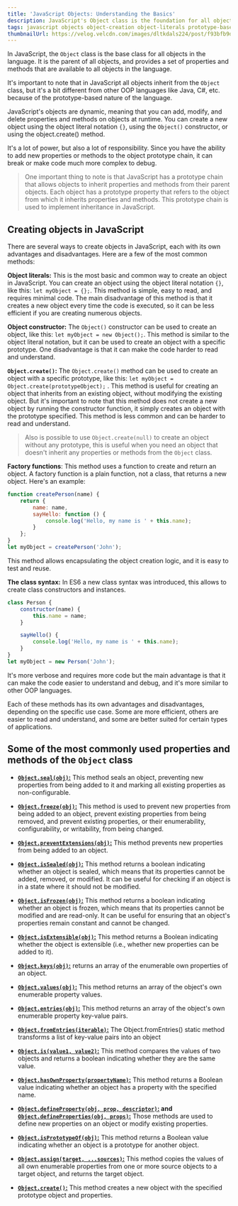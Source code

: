 ```yaml
---
title: 'JavaScript Objects: Understanding the Basics'
description: JavaScript's Object class is the foundation for all objects in the language. This guide provides an overview of the basics of JavaScript objects, including creation methods such as object literals, constructors, and factory functions. Additionally, it covers the prototype-based nature of JavaScript, which allows for dynamic modification of objects, and the ways to leverage inheritance and the prototype chain to organize and extend your code. With this guide, you will have a solid understanding of the building blocks of JavaScript objects.
tags: javascript objects object-creation object-literals prototype-based factory-functions beginner guide dynamic-objects prototype-chain
thumbnailUrl: https://velog.velcdn.com/images/dltkdals224/post/f93bfb9d-4b72-4297-9058-1d549e4d483a/image.jpeg
---
```


In JavaScript, the `Object` class is the base class for all objects in the language. It is the parent of all objects, and provides a set of properties and methods that are available to all objects in the language.

It's important to note that in JavaScript all objects inherit from the `Object` class, but it's a bit different from other OOP languages like Java, C#, etc. because of the prototype-based nature of the language.

JavaScript's objects are dynamic, meaning that you can add, modify, and delete properties and methods on objects at runtime. You can create a new object using the object literal notation `{}`, using the `Object()` constructor, or using the object.create() method.

It's a lot of power, but also a lot of responsibility. Since you have the ability to add new properties or methods to the object prototype chain, it can break or make code much more complex to debug.

> One important thing to note is that JavaScript has a prototype chain that allows objects to inherit properties and methods from their parent objects. Each object has a prototype property that refers to the object from which it inherits properties and methods. This prototype chain is used to implement inheritance in JavaScript.

## Creating objects in JavaScript

There are several ways to create objects in JavaScript, each with its own advantages and disadvantages. Here are a few of the most common methods:

**Object literals:** This is the most basic and common way to create an object in JavaScript. You can create an object using the object literal notation `{}`, like this: `let myObject = {};`. This method is simple, easy to read, and requires minimal code. The main disadvantage of this method is that it creates a new object every time the code is executed, so it can be less efficient if you are creating numerous objects.

**Object constructor:** The `Object()` constructor can be used to create an object, like this: `let myObject = new Object();`. This method is similar to the object literal notation, but it can be used to create an object with a specific prototype. One disadvantage is that it can make the code harder to read and understand.

**`Object.create()`:** The `Object.create()` method can be used to create an object with a specific prototype, like this: `let myObject = Object.create(prototypeObject);` . This method is useful for creating an object that inherits from an existing object, without modifying the existing object. But it's important to note that this method does not create a new object by running the constructor function, it simply creates an object with the prototype specified. This method is less common and can be harder to read and understand.

> Also is possible to use `Object.create(null)` to create an object without any prototype, this is useful when you need an object that doesn't inherit any properties or methods from the `Object` class.

**Factory functions**: This method uses a function to create and return an object. A factory function is a plain function, not a class, that returns a new object. Here's an example:

```js
function createPerson(name) {
	return {
		name: name,
		sayHello: function () {
			console.log('Hello, my name is ' + this.name);
		}
	};
}
let myObject = createPerson('John');
```

This method allows encapsulating the object creation logic, and it is easy to test and reuse.

**The class syntax:** In ES6 a new class syntax was introduced, this allows to create class constructors and instances.

```js
class Person {
	constructor(name) {
		this.name = name;
	}

	sayHello() {
		console.log('Hello, my name is ' + this.name);
	}
}
let myObject = new Person('John');
```

It's more verbose and requires more code but the main advantage is that it can make the code easier to understand and debug, and it's more similar to other OOP languages.

Each of these methods has its own advantages and disadvantages, depending on the specific use case. Some are more efficient, others are easier to read and understand, and some are better suited for certain types of applications.

## Some of the most commonly used properties and methods of the `Object` class

- **[`Object.seal(obj)`:](https://developer.mozilla.org/en-US/docs/Web/JavaScript/Reference/Global_Objects/Object/seal)** This method seals an object, preventing new properties from being added to it and marking all existing properties as non-configurable.
- **[`Object.freeze(obj)`:](https://developer.mozilla.org/en-US/docs/Web/JavaScript/Reference/Global_Objects/Object/freeze)** This method is used to prevent new properties from being added to an object, prevent existing properties from being removed, and prevent existing properties, or their enumerability, configurability, or writability, from being changed.
- **[`Object.preventExtensions(obj)`:](https://developer.mozilla.org/en-US/docs/Web/JavaScript/Reference/Global_Objects/Object/preventExtensions)** This method prevents new properties from being added to an object.

- **[`Object.isSealed(obj)`:](https://developer.mozilla.org/en-US/docs/Web/JavaScript/Reference/Global_Objects/Object/isSealed)** This method returns a boolean indicating whether an object is sealed, which means that its properties cannot be added, removed, or modified. It can be useful for checking if an object is in a state where it should not be modified.
- **[`Object.isFrozen(obj)`:](https://developer.mozilla.org/en-US/docs/Web/JavaScript/Reference/Global_Objects/Object/isFrozen)** This method returns a boolean indicating whether an object is frozen, which means that its properties cannot be modified and are read-only. It can be useful for ensuring that an object's properties remain constant and cannot be changed.
- **[`Object.isExtensible(obj)`:](https://developer.mozilla.org/en-US/docs/Web/JavaScript/Reference/Global_Objects/Object/isExtensible)** This method returns a Boolean indicating whether the object is extensible (i.e., whether new properties can be added to it).

- **[`Object.keys(obj)`:](https://developer.mozilla.org/en-US/docs/Web/JavaScript/Reference/Global_Objects/Object/keys)** returns an array of the enumerable own properties of an object.
- **[`Object.values(obj)`:](https://developer.mozilla.org/en-US/docs/Web/JavaScript/Reference/Global_Objects/Object/values)** This method returns an array of the object's own enumerable property values.
- **[`Object.entries(obj)`:](https://developer.mozilla.org/en-US/docs/Web/JavaScript/Reference/Global_Objects/Object/entries)** This method returns an array of the object's own enumerable property key-value pairs.
- **[`Object.fromEntries(iterable)`:](https://developer.mozilla.org/en-US/docs/Web/JavaScript/Reference/Global_Objects/Object/fromEntries)** The Object.fromEntries() static method transforms a list of key-value pairs into an object

- **[`Object.is(value1, value2)`:](https://developer.mozilla.org/en-US/docs/Web/JavaScript/Reference/Global_Objects/Object/is)** This method compares the values of two objects and returns a boolean indicating whether they are the same value.

- **[`Object.hasOwnProperty(propertyName)`:](https://developer.mozilla.org/en-US/docs/Web/JavaScript/Reference/Global_Objects/Object/hasOwnProperty)** This method returns a Boolean value indicating whether an object has a property with the specified name.
- **[`Object.defineProperty(obj, prop, descriptor)`:](https://developer.mozilla.org/en-US/docs/Web/JavaScript/Reference/Global_Objects/Object/defineProperty) and [`Object.defineProperties(obj, props)`:](https://developer.mozilla.org/en-US/docs/Web/JavaScript/Reference/Global_Objects/Object/defineProperties)** Those methods are used to define new properties on an object or modify existing properties.
- **[`Object.isPrototypeOf(obj)`:](https://developer.mozilla.org/en-US/docs/Web/JavaScript/Reference/Global_Objects/Object/isPrototypeOf)** This method returns a Boolean value indicating whether an object is a prototype for another object.

- **[`Object.assign(target, ...sources)`:](https://developer.mozilla.org/en-US/docs/Web/JavaScript/Reference/Global_Objects/Object/assign)** This method copies the values of all own enumerable properties from one or more source objects to a target object, and returns the target object.
- **[`Object.create()`:](https://developer.mozilla.org/en-US/docs/Web/JavaScript/Reference/Global_Objects/Object/create)** This method creates a new object with the specified prototype object and properties.
